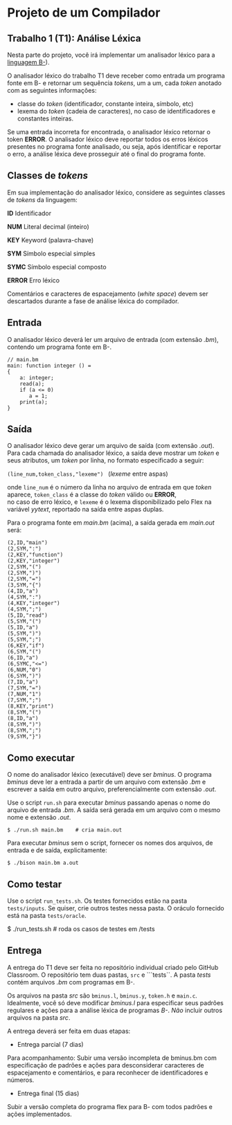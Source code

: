# Projeto de um Compilador

## Trabalho 1 (T1): Análise Léxica

Nesta parte do projeto, você irá implementar um analisador léxico
para a [linguagem B-](../B-/MANUAL.md)).

O analisador léxico do trabalho T1 deve receber como entrada 
um programa fonte em B- e retornar um sequência _tokens_, 
um a um, cada _token_ anotado com as seguintes informações:
- classe do _token_ (identificador, constante inteira, símbolo, etc)
- lexema do _token_ (cadeia de caracteres), 
no caso de identificadores e constantes inteiras.

Se uma entrada incorreta for encontrada, o analisador léxico 
retornar o token __ERROR__.
O analisador léxico deve reportar todos os erros léxicos presentes 
no programa fonte analisado, ou seja, após identificar e reportar o erro, 
a análise léxica deve prosseguir até o final do programa fonte.

## Classes de _tokens_

Em sua implementação do analisador léxico, considere as seguintes classes de _tokens_ da linguagem:

__ID__     Identificador

__NUM__    Literal decimal (inteiro)

__KEY__    Keyword (palavra-chave)

__SYM__    Símbolo especial simples

__SYMC__   Símbolo especial composto

__ERROR__  Erro léxico

Comentários e caracteres de espacejamento (_white space_) devem ser descartados durante a fase de análise léxica do compilador.

## Entrada

O analisador léxico deverá ler um arquivo de entrada (com extensão _.bm_),
contendo um programa fonte em B-.

```
// main.bm 
main: function integer () =
{
    a: integer;
    read(a);
    if (a <= 0) 
       a = 1;
    print(a);
}
```
 
## Saída 

O analisador léxico deve gerar um arquivo de saída (com extensão _.out_).
Para cada chamada do analisador léxico, a saída deve mostrar 
um _token_ e seus atributos, um _token_ por linha, 
no formato especificado a seguir:

```(line_num,token_class,"lexeme") ``` (_lexeme_ entre aspas)

onde ```line_num``` é o número da linha no arquivo de entrada 
em que  _token_ aparece,
 ```token_class``` é a classe do _token_ válido ou __ERROR__,  
no caso de erro léxico, e
```lexeme``` é o lexema disponibilizado pelo Flex na variável _yytext_,
reportado na saída entre aspas duplas.

Para o programa fonte em _main.bm_ (acima), 
a saída gerada em _main.out_ será:
```
(2,ID,"main")
(2,SYM,":")
(2,KEY,"function")
(2,KEY,"integer")
(2,SYM,"(")
(2,SYM,")")
(2,SYM,"=")
(3,SYM,"{")
(4,ID,"a")
(4,SYM,":")
(4,KEY,"integer")
(4,SYM,";")
(5,ID,"read")
(5,SYM,"(")
(5,ID,"a")
(5,SYM,")")
(5,SYM,";")
(6,KEY,"if")
(6,SYM,"(")
(6,ID,"a")
(6,SYMC,"<=")
(6,NUM,"0")
(6,SYM,")")
(7,ID,"a")
(7,SYM,"=")
(7,NUM,"1")
(7,SYM,";")
(8,KEY,"print")
(8,SYM,"(")
(8,ID,"a")
(8,SYM,")")
(8,SYM,";")
(9,SYM,"}")
```

## Como executar

O nome do analisador léxico (executável) deve ser _bminus_.
O programa _bminus_ deve ler a entrada a partir de um arquivo 
com extensão _.bm_ e escrever a saída em outro arquivo,
preferencialmente com extensão _.out_.

Use o script ```run.sh``` para  executar _bminus_ passando apenas
o nome do arquivo de entrada _.bm_. A saída será gerada em 
um arquivo com o mesmo nome e extensão  _.out_.

```
$ ./run.sh main.bm    # cria main.out
```

Para executar _bminus_ sem o script, fornecer 
os nomes dos arquivos, de entrada e de saída, explicitamente:

```
$ ./bison main.bm a.out
```

## Como testar

Use o script ```run_tests.sh```. 
Os testes fornecidos estão na pasta ```tests/inputs```.
Se quiser, crie outros testes nessa pasta.
O oráculo fornecido está na pasta ```tests/oracle```.

$ ./run_tests.sh  # roda os casos de testes em /tests

## Entrega

A entrega do T1 deve ser feita no repositório individual 
criado pelo GitHub Classroom. 
O repositório tem duas pastas, ```src``` e ```tests``.
A pasta _tests_ contém arquivos _.bm_ com programas em B-.

Os arquivos na pasta _src_ são 
```bminus.l```, ```bminus.y```, ```token.h```  e ```main.c```. 
Idealmente, você só deve modificar _bminus.l_ 
para especificar seus padrões regulares e ações para
a análise léxica de  programas _B-_.
_Não_ incluir outros arquivos na pasta _src_.


A entrega deverá ser feita em duas etapas:

- Entrega parcial (7 dias) 

Para acompanhamento: Subir uma versão incompleta de bminus.bm
com especificação de padrões e ações para 
desconsiderar caracteres de espacejamento e comentários,
e para reconhecer 
de identificadores e números.

- Entrega final (15 dias) 

Subir a versão completa do programa flex para B- com todos
padrões e ações implementados. 


